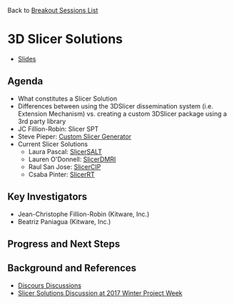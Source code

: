 Back to [Breakout Sessions List](../README.md#BreakoutSessions)

# 3D Slicer Solutions

* [Slides](https://goo.gl/6F29LG)

## Agenda

* What constitutes a Slicer Solution
* Differences between using the 3DSlicer dissemination system (i.e. Extension Mechanism) vs. creating a custom 3DSlicer package using a 3rd party library
* JC Fillion-Robin: Slicer SPT
* Steve Pieper: [Custom Slicer Generator](https://github.com/pieper/CustomSlicerGenerator)
* Current Slicer Solutions
  * Laura Pascal: [SlicerSALT](http://salt.slicer.org)
  * Lauren O'Donnell: [SlicerDMRI](http://dmri.slicer.org)
  * Raul San Jose: [SlicerCIP](https://chestimagingplatform.org/)
  * Csaba Pinter: [SlicerRT](http://slicerrt.org/)

## Key Investigators

- Jean-Christophe Fillion-Robin (Kitware, Inc.)
- Beatriz Paniagua (Kitware, Inc.)

## Progress and Next Steps

<!--Describe progress and next steps in a few bullet points as you are making progress.-->

## Background and References

<!--Use this space for information that may help people better understand your project, like links to papers, source code, or data.-->

- [Discours Discussions](https://discourse.slicer.org/t/its-all-about-transitions-lets-talk-about-slicers-landing-page/113/28?u=jcfr)
- [Slicer Solutions Discussion at 2017 Winter Project Week](https://na-mic.org/wiki/2017_Winter_Project_Week/Organizations)
